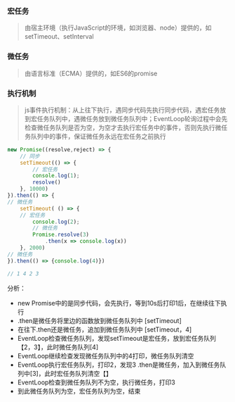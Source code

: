 ### 宏任务

> 由宿主环境（执行JavaScript的环境，如浏览器、node）提供的，如setTimeout、setInterval

### 微任务

> 由语言标准（ECMA）提供的，如ES6的promise

### 执行机制

> js事件执行机制：从上往下执行，遇同步代码先执行同步代码，遇宏任务放到宏任务队列中，遇微任务放到微任务队列中；EventLoop轮询过程中会先检查微任务队列是否为空，为空才去执行宏任务中的事件，否则先执行微任务队列中的事件，保证微任务永远在宏任务之前执行

```js
new Promise((resolve,reject) => {
    // 同步
    setTimeout(() => {
        // 宏任务
        console.log(1);
        resolve()
    }, 10000)
}).then(() => {
// 微任务
    setTimeout( () => {
    // 宏任务
        console.log(2);
        // 微任务
        Promise.resolve(3)
            .then(x => console.log(x))
    }, 2000)
// 微任务
}).then(() => {console.log(4)})

// 1 4 2 3
```

分析：

* new Promise中的是同步代码，会先执行，等到10s后打印1后，在继续往下执行
* .then是微任务将里边的函数放到微任务队列中  \[setTimeout\]
* 在往下.then还是微任务，追加到微任务队列中 \[setTimeout，4\]
* EventLoop检查微任务队列，发现setTimeout是宏任务，放到宏任务队列【2，3】，此时微任务队列\[4\]
* EventLoop继续检查发现微任务队列中的4打印，微任务队列清空
* EventLoop执行宏任务队列，打印2，发现3 .then是微任务，加入到微任务队列中\[3\]，此时宏任务队列清空【】
* EventLoop检查到微任务队列不为空，执行微任务，打印3
* 到此微任务队列为空，宏任务队列为空，结束



